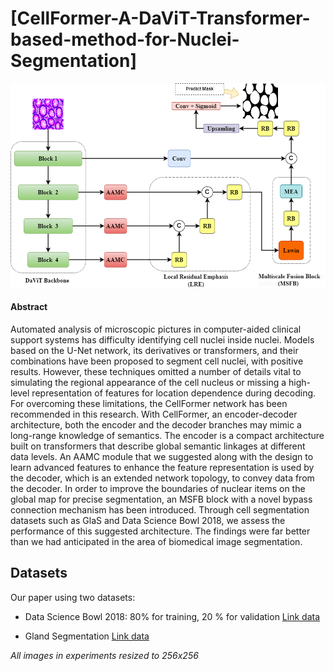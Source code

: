 # [**CellFormer-A-DaViT-Transformer-based-method-for-Nuclei-Segmentation**]
![](./model_overview.png)
#### Abstract
Automated analysis of microscopic pictures in computer-aided clinical support systems has difficulty identifying cell nuclei inside nuclei. Models based on the U-Net network, its derivatives or transformers, and their combinations have been proposed to segment cell nuclei, with positive results. However, these techniques omitted a number of details vital to simulating the regional appearance of the cell nucleus or missing a high-level representation of features for location dependence during decoding. For overcoming these limitations, the CellFormer network has been recommended in this research. With CellFormer, an encoder-decoder architecture, both the encoder and the decoder branches may mimic a long-range knowledge of semantics.
The encoder is a compact architecture built on transformers that describe global semantic linkages at different data levels. An AAMC module that we suggested along with the design to learn advanced features to enhance the feature representation is used by the decoder, which is an extended network topology, to convey data from the decoder.  In order to improve the boundaries of nuclear items on the global map for precise segmentation, an MSFB block with a novel bypass connection mechanism has been introduced. Through cell segmentation datasets such as GlaS and Data Science Bowl 2018, we assess the performance of this suggested architecture. The findings were far better than we had anticipated in the area of biomedical image segmentation.
## Datasets
Our paper using two datasets:
- Data Science Bowl 2018: 80% for training, 20 % for validation [Link data](https://www.kaggle.com/c/data-science-bowl-2018)

- Gland Segmentation [Link data](https://warwick.ac.uk/fac/cross_fac/tia/data/glascontest)

_All images in experiments resized to 256x256_


